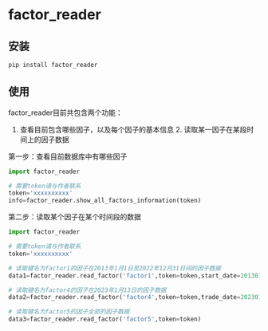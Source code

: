 factor_reader
================

<!-- WARNING: THIS FILE WAS AUTOGENERATED! DO NOT EDIT! -->

## 安装

``` sh
pip install factor_reader
```

## 使用

factor_reader目前共包含两个功能：  
1. 查看目前包含哪些因子，以及每个因子的基本信息 2.
读取某一因子在某段时间上的因子数据

第一步：查看目前数据库中有哪些因子

``` python
import factor_reader

# 需要token请与作者联系
token='xxxxxxxxxx'  
info=factor_reader.show_all_factors_information(token)
```

第二步：读取某个因子在某个时间段的数据

``` python
import factor_reader

# 需要token请与作者联系
token='xxxxxxxxxx' 

# 读取键名为factor1的因子在2013年1月1日至2022年12月31日间的因子数据
data1=factor_reader.read_factor('factor1',token=token,start_date=20130101,end_date=20221231) 

# 读取键名为factor4的因子在2023年1月13日的因子数据
data2=factor_reader.read_factor('factor4',token=token,trade_date=20230113) 

# 读取键名为factor5的因子全部的因子数据
data3=factor_reader.read_factor('factor5',token=token) 
```
